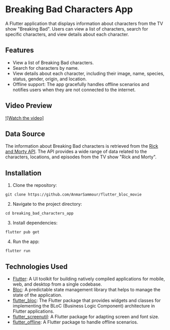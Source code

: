 # Breaking Bad Characters App

A Flutter application that displays information about characters from the TV show "Breaking Bad". Users can view a list of characters, search for specific characters, and view details about each character.

## Features

- View a list of Breaking Bad characters.
- Search for characters by name.
- View details about each character, including their image, name, species, status, gender, origin, and location.
- Offline support: The app gracefully handles offline scenarios and notifies users when they are not connected to the internet.

## Video Preview

[![Watch the video]](https://github.com/AnmarSammour/flutter_bloc_movie/assets/112755848/87184b2d-62cc-4c5b-8f25-fcdf4422e5bd)
## Data Source

The information about Breaking Bad characters is retrieved from the [Rick and Morty API](https://rickandmortyapi.com/api). The API provides a wide range of data related to the characters, locations, and episodes from the TV show "Rick and Morty".

## Installation

1. Clone the repository:

```
git clone https://github.com/AnmarSammour/flutter_bloc_movie
```

2. Navigate to the project directory:

```
cd breaking_bad_characters_app
```

3. Install dependencies:

```
flutter pub get
```

4. Run the app:

```
flutter run
```

## Technologies Used

- [Flutter](https://flutter.dev/): A UI toolkit for building natively compiled applications for mobile, web, and desktop from a single codebase.
- [Bloc](https://bloclibrary.dev/): A predictable state management library that helps to manage the state of the application.
- [flutter_bloc](https://pub.dev/packages/flutter_bloc): The Flutter package that provides widgets and classes for implementing the BLoC (Business Logic Component) architecture in Flutter applications.
- [flutter_screenutil](https://pub.dev/packages/flutter_screenutil): A Flutter package for adapting screen and font size.
- [flutter_offline](https://pub.dev/packages/flutter_offline): A Flutter package to handle offline scenarios.

